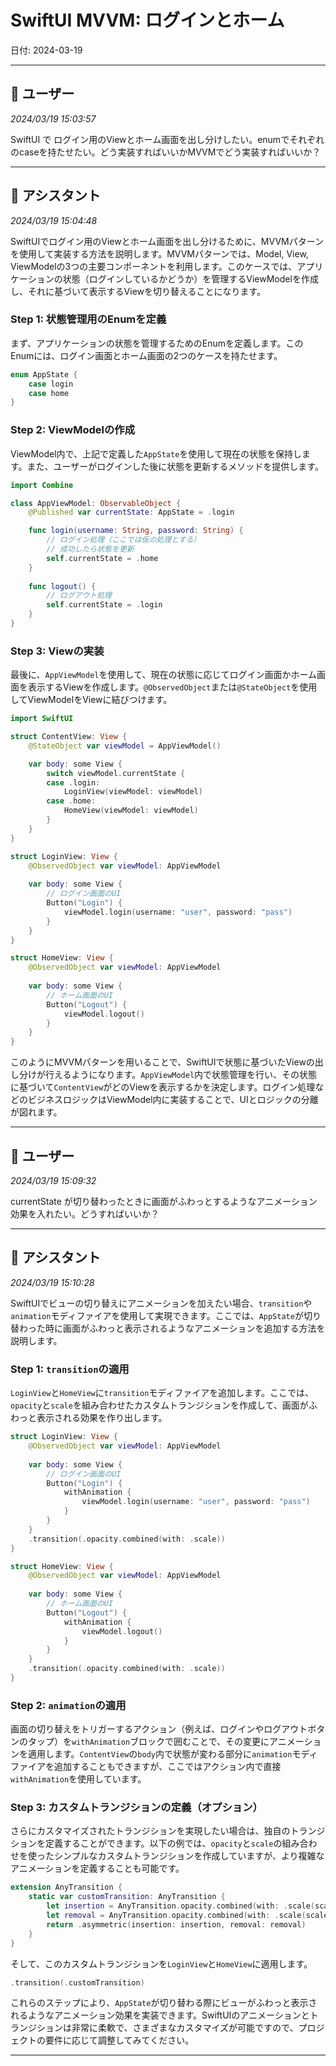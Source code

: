 # SwiftUI MVVM: ログインとホーム

日付: 2024-03-19

---

## 👤 ユーザー
*2024/03/19 15:03:57*

SwiftUI で ログイン用のViewとホーム画面を出し分けしたい。enumでそれぞれのcaseを持たせたい。どう実装すればいいかMVVMでどう実装すればいいか？

---

## 🤖 アシスタント
*2024/03/19 15:04:48*

SwiftUIでログイン用のViewとホーム画面を出し分けるために、MVVMパターンを使用して実装する方法を説明します。MVVMパターンでは、Model, View, ViewModelの3つの主要コンポーネントを利用します。このケースでは、アプリケーションの状態（ログインしているかどうか）を管理するViewModelを作成し、それに基づいて表示するViewを切り替えることになります。

### Step 1: 状態管理用のEnumを定義

まず、アプリケーションの状態を管理するためのEnumを定義します。このEnumには、ログイン画面とホーム画面の2つのケースを持たせます。

```swift
enum AppState {
    case login
    case home
}
```

### Step 2: ViewModelの作成

ViewModel内で、上記で定義した`AppState`を使用して現在の状態を保持します。また、ユーザーがログインした後に状態を更新するメソッドを提供します。

```swift
import Combine

class AppViewModel: ObservableObject {
    @Published var currentState: AppState = .login

    func login(username: String, password: String) {
        // ログイン処理（ここでは仮の処理とする）
        // 成功したら状態を更新
        self.currentState = .home
    }
    
    func logout() {
        // ログアウト処理
        self.currentState = .login
    }
}
```

### Step 3: Viewの実装

最後に、`AppViewModel`を使用して、現在の状態に応じてログイン画面かホーム画面を表示するViewを作成します。`@ObservedObject`または`@StateObject`を使用してViewModelをViewに結びつけます。

```swift
import SwiftUI

struct ContentView: View {
    @StateObject var viewModel = AppViewModel()

    var body: some View {
        switch viewModel.currentState {
        case .login:
            LoginView(viewModel: viewModel)
        case .home:
            HomeView(viewModel: viewModel)
        }
    }
}

struct LoginView: View {
    @ObservedObject var viewModel: AppViewModel
    
    var body: some View {
        // ログイン画面のUI
        Button("Login") {
            viewModel.login(username: "user", password: "pass")
        }
    }
}

struct HomeView: View {
    @ObservedObject var viewModel: AppViewModel
    
    var body: some View {
        // ホーム画面のUI
        Button("Logout") {
            viewModel.logout()
        }
    }
}
```

このようにMVVMパターンを用いることで、SwiftUIで状態に基づいたViewの出し分けが行えるようになります。`AppViewModel`内で状態管理を行い、その状態に基づいて`ContentView`がどのViewを表示するかを決定します。ログイン処理などのビジネスロジックはViewModel内に実装することで、UIとロジックの分離が図れます。

---

## 👤 ユーザー
*2024/03/19 15:09:32*

currentState が切り替わったときに画面がふわっとするようなアニメーション効果を入れたい。どうすればいいか？

---

## 🤖 アシスタント
*2024/03/19 15:10:28*

SwiftUIでビューの切り替えにアニメーションを加えたい場合、`transition`や`animation`モディファイアを使用して実現できます。ここでは、`AppState`が切り替わった時に画面がふわっと表示されるようなアニメーションを追加する方法を説明します。

### Step 1: `transition`の適用

`LoginView`と`HomeView`に`transition`モディファイアを追加します。ここでは、`opacity`と`scale`を組み合わせたカスタムトランジションを作成して、画面がふわっと表示される効果を作り出します。

```swift
struct LoginView: View {
    @ObservedObject var viewModel: AppViewModel
    
    var body: some View {
        // ログイン画面のUI
        Button("Login") {
            withAnimation {
                viewModel.login(username: "user", password: "pass")
            }
        }
    }
    .transition(.opacity.combined(with: .scale))
}

struct HomeView: View {
    @ObservedObject var viewModel: AppViewModel
    
    var body: some View {
        // ホーム画面のUI
        Button("Logout") {
            withAnimation {
                viewModel.logout()
            }
        }
    }
    .transition(.opacity.combined(with: .scale))
}
```

### Step 2: `animation`の適用

画面の切り替えをトリガーするアクション（例えば、ログインやログアウトボタンのタップ）を`withAnimation`ブロックで囲むことで、その変更にアニメーションを適用します。`ContentView`の`body`内で状態が変わる部分に`animation`モディファイアを追加することもできますが、ここではアクション内で直接`withAnimation`を使用しています。

### Step 3: カスタムトランジションの定義（オプション）

さらにカスタマイズされたトランジションを実現したい場合は、独自のトランジションを定義することができます。以下の例では、`opacity`と`scale`の組み合わせを使ったシンプルなカスタムトランジションを作成していますが、より複雑なアニメーションを定義することも可能です。

```swift
extension AnyTransition {
    static var customTransition: AnyTransition {
        let insertion = AnyTransition.opacity.combined(with: .scale(scale: 0.5))
        let removal = AnyTransition.opacity.combined(with: .scale(scale: 1.5))
        return .asymmetric(insertion: insertion, removal: removal)
    }
}
```

そして、このカスタムトランジションを`LoginView`と`HomeView`に適用します。

```swift
.transition(.customTransition)
```

これらのステップにより、`AppState`が切り替わる際にビューがふわっと表示されるようなアニメーション効果を実装できます。SwiftUIのアニメーションとトランジションは非常に柔軟で、さまざまなカスタマイズが可能ですので、プロジェクトの要件に応じて調整してみてください。

---
